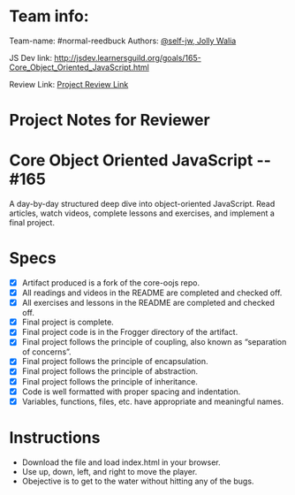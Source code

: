 # Team info:

Team-name: #normal-reedbuck
Authors: [@self-jw, Jolly Walia](https://github.com/self-jw)

JS Dev link: http://jsdev.learnersguild.org/goals/165-Core_Object_Oriented_JavaScript.html

Review Link: [Project Review Link](https://https://github.com/self-jw/core-object-oriented-javascript)

# Project Notes for Reviewer


# Core Object Oriented JavaScript -- #165

A day-by-day structured deep dive into object-oriented JavaScript. Read articles, watch videos, complete lessons and exercises, and implement a final project.

# Specs
- [X] Artifact produced is a fork of the core-oojs repo.
- [X] All readings and videos in the README are completed and checked off.
- [X] All exercises and lessons in the README are completed and checked off.
- [X] Final project is complete.
- [X] Final project code is in the Frogger directory of the artifact.
- [X] Final project follows the principle of coupling, also known as “separation of concerns”.
- [X] Final project follows the principle of encapsulation.
- [X] Final project follows the principle of abstraction.
- [X] Final project follows the principle of inheritance.
- [X] Code is well formatted with proper spacing and indentation.
- [X] Variables, functions, files, etc. have appropriate and meaningful names.

# Instructions
* Download the file and load index.html in your browser.
* Use up, down, left, and right to move the player.
* Obejective is to get to the water without hitting any of the bugs.
